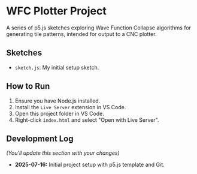 # WFC Plotter Project

A series of p5.js sketches exploring Wave Function Collapse algorithms for generating tile patterns,
intended for output to a CNC plotter.

## Sketches

* `sketch.js`: My initial setup sketch.

## How to Run

1.  Ensure you have Node.js installed.
2.  Install the `Live Server` extension in VS Code.
3.  Open this project folder in VS Code.
4.  Right-click `index.html` and select "Open with Live Server".

## Development Log

*(You'll update this section with your changes)*

* **2025-07-16:** Initial project setup with p5.js template and Git.